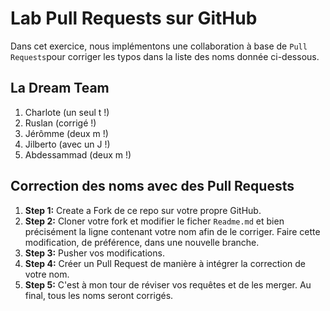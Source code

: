 # Lab Pull Requests sur GitHub

Dans cet exercice, nous implémentons une collaboration à base de `Pull Requests`pour corriger les typos dans la liste des noms donnée ci-dessous. 

## La Dream Team 
1. Charlote (un seul t !)
2. Ruslan (corrigé !)
3. Jérômme (deux m !)
4. Jilberto (avec un J !)
5. Abdessammad (deux m !)  


## Correction des noms avec des Pull Requests

1. **Step 1:** Create a Fork de ce repo sur votre propre GitHub.
2. **Step 2:** Cloner votre fork et modifier le ficher `Readme.md` et bien précisément la ligne contenant votre nom afin de le corriger. Faire cette modification, de préférence, dans une nouvelle branche.
3. **Step 3:** Pusher vos modifications.
4. **Step 4:** Créer un Pull Request de manière à intégrer la correction de votre nom.
5. **Step 5:** C'est à mon tour de réviser vos requêtes et de les merger. Au final, tous les noms seront corrigés.
